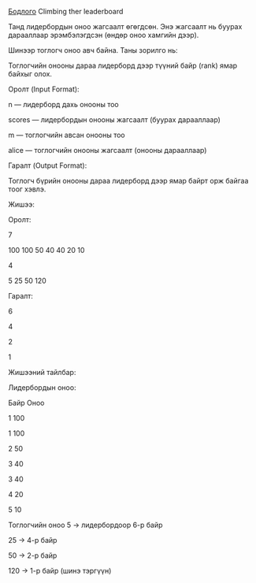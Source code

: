 [Бодлого](https://www.hackerrank.com/challenges/climbing-the-leaderboard/problem?isFullScreen=true) Climbing ther leaderboard

Танд лидербордын оноо жагсаалт өгөгдсөн. Энэ жагсаалт нь буурах дарааллаар эрэмбэлэгдсэн (өндөр оноо хамгийн дээр).

Шинээр тоглогч оноо авч байна. Таны зорилго нь:

Тоглогчийн онооны дараа лидерборд дээр түүний байр (rank) ямар байхыг олох.

Оролт (Input Format):

n — лидерборд дахь онооны тоо

scores — лидербордын онооны жагсаалт (буурах дарааллаар)

m — тоглогчийн авсан онооны тоо

alice — тоглогчийн онооны жагсаалт (онооны дарааллаар)

Гаралт (Output Format):

Тоглогч бүрийн онооны дараа лидерборд дээр ямар байрт орж байгаа тоог хэвлэ.

Жишээ:

Оролт:

7

100 100 50 40 40 20 10

4

5 25 50 120

Гаралт:

6

4

2

1

Жишээний тайлбар:

Лидербордын оноо:

Байр	                   Оноо 

1	                       100

1	                       100

2	                       50

3	                       40

3	                       40

4	                       20

5	                       10


Тоглогчийн оноо 5 → лидербордоор 6-р байр

25 → 4-р байр

50 → 2-р байр

120 → 1-р байр (шинэ тэргүүн)
